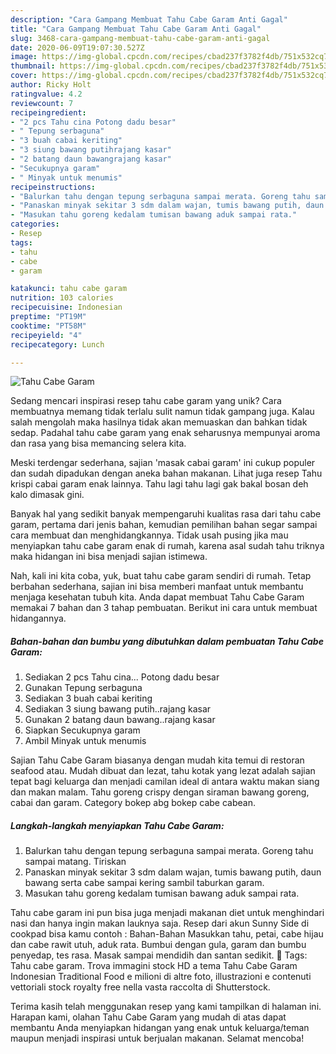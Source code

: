 ```yaml
---
description: "Cara Gampang Membuat Tahu Cabe Garam Anti Gagal"
title: "Cara Gampang Membuat Tahu Cabe Garam Anti Gagal"
slug: 3468-cara-gampang-membuat-tahu-cabe-garam-anti-gagal
date: 2020-06-09T19:07:30.527Z
image: https://img-global.cpcdn.com/recipes/cbad237f3782f4db/751x532cq70/tahu-cabe-garam-foto-resep-utama.jpg
thumbnail: https://img-global.cpcdn.com/recipes/cbad237f3782f4db/751x532cq70/tahu-cabe-garam-foto-resep-utama.jpg
cover: https://img-global.cpcdn.com/recipes/cbad237f3782f4db/751x532cq70/tahu-cabe-garam-foto-resep-utama.jpg
author: Ricky Holt
ratingvalue: 4.2
reviewcount: 7
recipeingredient:
- "2 pcs Tahu cina Potong dadu besar"
- " Tepung serbaguna"
- "3 buah cabai keriting"
- "3 siung bawang putihrajang kasar"
- "2 batang daun bawangrajang kasar"
- "Secukupnya garam"
- " Minyak untuk menumis"
recipeinstructions:
- "Balurkan tahu dengan tepung serbaguna sampai merata. Goreng tahu sampai matang. Tiriskan"
- "Panaskan minyak sekitar 3 sdm dalam wajan, tumis bawang putih, daun bawang serta cabe sampai kering sambil taburkan garam."
- "Masukan tahu goreng kedalam tumisan bawang aduk sampai rata."
categories:
- Resep
tags:
- tahu
- cabe
- garam

katakunci: tahu cabe garam 
nutrition: 103 calories
recipecuisine: Indonesian
preptime: "PT19M"
cooktime: "PT58M"
recipeyield: "4"
recipecategory: Lunch

---
```



![Tahu Cabe Garam](https://img-global.cpcdn.com/recipes/cbad237f3782f4db/751x532cq70/tahu-cabe-garam-foto-resep-utama.jpg)

Sedang mencari inspirasi resep tahu cabe garam yang unik? Cara membuatnya memang tidak terlalu sulit namun tidak gampang juga. Kalau salah mengolah maka hasilnya tidak akan memuaskan dan bahkan tidak sedap. Padahal tahu cabe garam yang enak seharusnya mempunyai aroma dan rasa yang bisa memancing selera kita.

Meski terdengar sederhana, sajian &#39;masak cabai garam&#39; ini cukup populer dan sudah dipadukan dengan aneka bahan makanan. Lihat juga resep Tahu krispi cabai garam enak lainnya. Tahu lagi tahu lagi gak bakal bosan deh kalo dimasak gini.

Banyak hal yang sedikit banyak mempengaruhi kualitas rasa dari tahu cabe garam, pertama dari jenis bahan, kemudian pemilihan bahan segar sampai cara membuat dan menghidangkannya. Tidak usah pusing jika mau menyiapkan tahu cabe garam enak di rumah, karena asal sudah tahu triknya maka hidangan ini bisa menjadi sajian istimewa.


Nah, kali ini kita coba, yuk, buat tahu cabe garam sendiri di rumah. Tetap berbahan sederhana, sajian ini bisa memberi manfaat untuk membantu menjaga kesehatan tubuh kita. Anda dapat membuat Tahu Cabe Garam memakai 7 bahan dan 3 tahap pembuatan. Berikut ini cara untuk membuat hidangannya.

<!--inarticleads1-->

##### Bahan-bahan dan bumbu yang dibutuhkan dalam pembuatan Tahu Cabe Garam:

1. Sediakan 2 pcs Tahu cina... Potong dadu besar
1. Gunakan  Tepung serbaguna
1. Sediakan 3 buah cabai keriting
1. Sediakan 3 siung bawang putih..rajang kasar
1. Gunakan 2 batang daun bawang..rajang kasar
1. Siapkan Secukupnya garam
1. Ambil  Minyak untuk menumis


Sajian Tahu Cabe Garam biasanya dengan mudah kita temui di restoran seafood atau. Mudah dibuat dan lezat, tahu kotak yang lezat adalah sajian tepat bagi keluarga dan menjadi camilan ideal di antara waktu makan siang dan makan malam. Tahu goreng crispy dengan siraman bawang goreng, cabai dan garam. Category bokep abg bokep cabe cabean. 

<!--inarticleads2-->

##### Langkah-langkah menyiapkan Tahu Cabe Garam:

1. Balurkan tahu dengan tepung serbaguna sampai merata. Goreng tahu sampai matang. Tiriskan
1. Panaskan minyak sekitar 3 sdm dalam wajan, tumis bawang putih, daun bawang serta cabe sampai kering sambil taburkan garam.
1. Masukan tahu goreng kedalam tumisan bawang aduk sampai rata.


Tahu cabe garam ini pun bisa juga menjadi makanan diet untuk menghindari nasi dan hanya ingin makan lauknya saja. Resep dari akun Sunny Side di cookpad bisa kamu contoh : Bahan-Bahan  Masukkan tahu, petai, cabe hijau dan cabe rawit utuh, aduk rata. Bumbui dengan gula, garam dan bumbu penyedap, tes rasa. Masak sampai mendidih dan santan sedikit.  Tags: Tahu cabe garam. Trova immagini stock HD a tema Tahu Cabe Garam Indonesian Traditional Food e milioni di altre foto, illustrazioni e contenuti vettoriali stock royalty free nella vasta raccolta di Shutterstock. 

Terima kasih telah menggunakan resep yang kami tampilkan di halaman ini. Harapan kami, olahan Tahu Cabe Garam yang mudah di atas dapat membantu Anda menyiapkan hidangan yang enak untuk keluarga/teman maupun menjadi inspirasi untuk berjualan makanan. Selamat mencoba!
